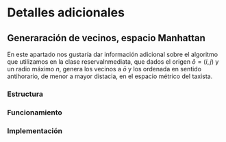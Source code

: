 # Detalles adicionales

## Generaración de vecinos, espacio Manhattan

En este apartado nos gustaría dar información adicional sobre el algoritmo que utilizamos en la clase reservaInmediata, que dados el origen $\bar{o} = ( i, j )$ 
y un radio máximo $n,$ genera los vecinos a $\bar{o}$ y los ordenada en sentido antihorario, de menor a mayor distacia, en el espacio métrico del taxista.

### Estructura

### Funcionamiento

### Implementación
